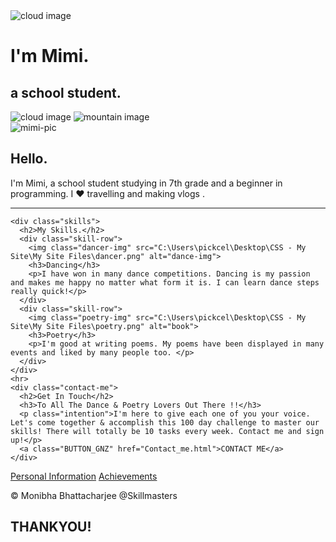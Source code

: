 <!DOCTYPE html>
<html lang="en" dir="ltr">

<head>
  <meta charset="utf-8">
  <title>Mimi Skillmasters</title>
  <link rel="stylesheet" href="C:\Users\pickcel\Desktop\CSS - My Site\My Site Files\styles.css">
  <link rel="icon" href="C:\Users\pickcel\Desktop\CSS - My Site\My Site Files\favicon.ico">
  <link rel="preconnect" href="https://fonts.gstatic.com">
  <link href="https://fonts.googleapis.com/css2?family=Merriweather:wght@300&family=Montserrat&family=Sacramento&display=swap" rel="stylesheet">
  <link rel="preconnect" href="https://fonts.gstatic.com">
  <link href="https://fonts.googleapis.com/css2?family=Kanit:wght@500&display=swap" rel="stylesheet">
</head>

<body>
  <div class="top-container">
    <img class="top-cloud" src="C:\Users\pickcel\Desktop\CSS - My Site\site images\cloud.png" alt="cloud image">
    <h1>I'm Mimi.</h1>
    <h2>a school student.</h2>
    <img class="bottom-cloud" src="C:\Users\pickcel\Desktop\CSS - My Site\site images\cloud.png" alt="cloud image">
    <img src="C:\Users\pickcel\Desktop\CSS - My Site\site images\mountain.png" alt="mountain image">

  </div>
  <div class="middle-container">
    <div class="profile">
      <img src="https://lh3.googleusercontent.com/vfgDv0RkVa2eYampz6tNHkJSDeSKDmEhPusbnOI7777jOKT79HSmJ6Ixn5LlVu6pGhdDtUMvMknXi5hFtXE-FgJbl6YkNOfUmznIu-7wwg9GKGZBAmxPhMWhAQFZJ1jCNBd_5uAv51gN9IHvc7h7qQPrMjQbN-y53bXNbpNf2nvApRHu9OMjijQYdXeG0ewoRVwyWX37GSSLbORJndSbZobafWA3Bqubu1QdQf-CGuPwu54FgM6DyruylZscmnc9Bkq4L6AdnaWhqGppV3tG3xdFCb8UxEVyQmY2Fm_ezbcRAr9Z2Wnkh4RY0PKT-MvpMX3dTEqptO-MTXxQgri1YPuL9BrPBdmPXPKx1avQvMNGkBD-DSa0W5U76MmVFRqxpAOlHVKL3Z3PJvNma8O4hpG8fl1Qwe6ymO2RoWo2g5jD0oVADmWh27jczVUxPpThVyv8XjPdWL4qesnO9SEYOdc2v4my9FP7oymL8T9vwlYtrOmizFZk-NsyJ0dkhOlUKrZSAScoyxE0IEpwo7NDYmcnqYKMsK8Z30RDbJapk-ewgy0A_zIvq47yKUpXX_FVK8Vw7nmHw8y1Q2kQ9EbYe4BD8UUEHpvgByFf-B4_-UI51kqc01cEtEvBKzOuVco8DZRuh7RwCV1RsCbiPYcGj_62ZcRiYft6ycuLfWS0thDIMTsJgyf1s4uFX2xaKWA=s625-no?authuser=1" alt="mimi-pic">
      <h2>Hello.</h2>
      <p class="intro">I'm Mimi, a school student studying in 7th grade and a beginner in programming. I ❤ travelling and making vlogs  .</p>
    </div>
    <hr>

    <div class="skills">
      <h2>My Skills.</h2>
      <div class="skill-row">
        <img class="dancer-img" src="C:\Users\pickcel\Desktop\CSS - My Site\My Site Files\dancer.png" alt="dance-img">
        <h3>Dancing</h3>
        <p>I have won in many dance competitions. Dancing is my passion and makes me happy no matter what form it is. I can learn dance steps really quick!</p>
      </div>
      <div class="skill-row">
        <img class="poetry-img" src="C:\Users\pickcel\Desktop\CSS - My Site\My Site Files\poetry.png" alt="book">
        <h3>Poetry</h3>
        <p>I'm good at writing poems. My poems have been displayed in many events and liked by many people too. </p>
      </div>
    </div>
    <hr>
    <div class="contact-me">
      <h2>Get In Touch</h2>
      <h3>To All The Dance & Poetry Lovers Out There !!</h3>
      <p class="intention">I'm here to give each one of you your voice. Let's come together & accomplish this 100 day challenge to master our skills! There will totally be 10 tasks every week. Contact me and sign up!</p>
      <a class="BUTTON_GNZ" href="Contact_me.html">CONTACT ME</a>
    </div>



  <div class="bottom-container">
      <a href="C:\Users\pickcel\Desktop\CSS - My Site\My Site Files\Personal-Info.html">Personal Information</a>
      <a href="C:\Users\pickcel\Desktop\CSS - My Site\My Site Files\20210301_174152.pdf">Achievements</a>
      <p class="ll">© Monibha Bhattacharjee @Skillmasters</p>
  </div>
  <div class="last-c">
    <h2>THANKYOU!</h2>

  </div>

</body>

</html>
